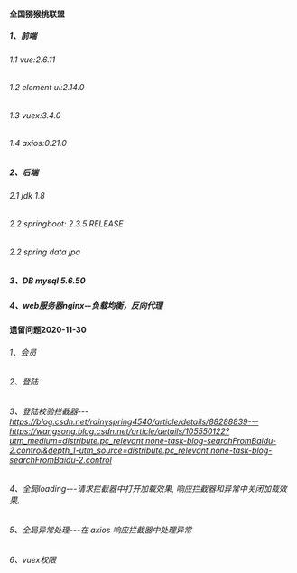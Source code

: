 #### 全国猕猴桃联盟

##### 1、前端

###### 1.1 vue:2.6.11

###### 1.2 element ui:2.14.0

###### 1.3 vuex:3.4.0

###### 1.4 axios:0.21.0

##### 2、后端

###### 2.1 jdk 1.8

###### 2.2 springboot: 2.3.5.RELEASE

###### 2.2 spring data jpa

##### 3、DB mysql 5.6.50

##### 4、web服务器nginx--负载均衡，反向代理



#### 遗留问题2020-11-30

###### 1、会员

###### 2、登陆

###### 3、登陆校验拦截器---https://blog.csdn.net/rainyspring4540/article/details/88288839---https://wangsong.blog.csdn.net/article/details/105550122?utm_medium=distribute.pc_relevant.none-task-blog-searchFromBaidu-2.control&depth_1-utm_source=distribute.pc_relevant.none-task-blog-searchFromBaidu-2.control

###### 4、全局loading---请求拦截器中打开加载效果, 响应拦截器和异常中关闭加载效果.

###### 5、全局异常处理---在 axios 响应拦截器中处理异常

###### 6、vuex权限
